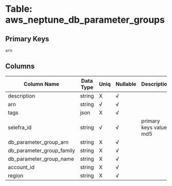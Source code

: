# Table: aws_neptune_db_parameter_groups

## Primary Keys 

```
arn
```


## Columns 

|  Column Name   |  Data Type  | Uniq | Nullable | Description | 
|  ----  | ----  | ----  | ----  | ---- | 
| description | string | X | √ |  | 
| arn | string | √ | √ |  | 
| tags | json | X | √ |  | 
| selefra_id | string | √ | √ | primary keys value md5 | 
| db_parameter_group_arn | string | X | √ |  | 
| db_parameter_group_family | string | X | √ |  | 
| db_parameter_group_name | string | X | √ |  | 
| account_id | string | X | √ |  | 
| region | string | X | √ |  | 


